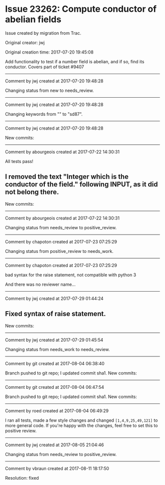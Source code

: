 # Issue 23262: Compute conductor of abelian fields

Issue created by migration from Trac.

Original creator: jwj

Original creation time: 2017-07-20 19:45:08

Add functionality to test if a number field is abelian, and if so, find its conductor.  Covers part of ticket #9407


---

Comment by jwj created at 2017-07-20 19:48:28

Changing status from new to needs_review.


---

Comment by jwj created at 2017-07-20 19:48:28

Changing keywords from "" to "sd87".


---

Comment by jwj created at 2017-07-20 19:48:28

New commits:


---

Comment by abourgeois created at 2017-07-22 14:30:31

All tests pass!

I removed the text "Integer which is the conductor of the field." following INPUT, as it did not belong there.
----
New commits:


---

Comment by abourgeois created at 2017-07-22 14:30:31

Changing status from needs_review to positive_review.


---

Comment by chapoton created at 2017-07-23 07:25:29

Changing status from positive_review to needs_work.


---

Comment by chapoton created at 2017-07-23 07:25:29

bad syntax for the raise statement, not compatible with python 3

And there was no reviewer name...


---

Comment by jwj created at 2017-07-29 01:44:24

Fixed syntax of raise statement.
----
New commits:


---

Comment by jwj created at 2017-07-29 01:45:54

Changing status from needs_work to needs_review.


---

Comment by git created at 2017-08-04 06:38:40

Branch pushed to git repo; I updated commit sha1. New commits:


---

Comment by git created at 2017-08-04 06:47:54

Branch pushed to git repo; I updated commit sha1. New commits:


---

Comment by roed created at 2017-08-04 06:49:29

I ran all tests, made a few style changes and changed `[1,4,9,25,49,121]` to more general code.  If you're happy with the changes, feel free to set this to positive review.


---

Comment by jwj created at 2017-08-05 21:04:46

Changing status from needs_review to positive_review.


---

Comment by vbraun created at 2017-08-11 18:17:50

Resolution: fixed
